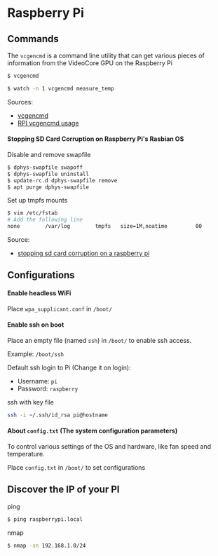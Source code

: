 # Raspberry Pi

## Commands

The `vcgencmd` is a command line utility that can get various pieces of information from the VideoCore GPU on the Raspberry Pi

```bash
$ vcgencmd
```
```bash
$ watch -n 1 vcgencmd measure_temp
```

Sources:

* [vcgencmd](https://www.raspberrypi.org/documentation/raspbian/applications/vcgencmd.md)
* [RPI vcgencmd usage](https://elinux.org/RPI_vcgencmd_usage)

#### Stopping SD Card Corruption on Raspberry Pi's Rasbian OS

Disable and remove swapfile
```bash
$ dphys-swapfile swapoff
$ dphys-swapfile uninstall
$ update-rc.d dphys-swapfile remove
$ apt purge dphys-swapfile
```

Set up tmpfs mounts
```bash
$ vim /etc/fstab
# Add the following line
none        /var/log        tmpfs   size=1M,noatime         00
```

Source: 
* [stopping sd card corruption on a raspberry pi](http://ideaheap.com/2013/07/stopping-sd-card-corruption-on-a-raspberry-pi/)

## Configurations
 
#### Enable headless WiFi

Place `wpa_supplicant.conf` in `/boot/`

#### Enable ssh on boot

Place an empty file (named `ssh`) in `/boot/` to enable ssh access.

Example: `/boot/ssh`

Default ssh login to Pi (Change it on login):

- Username: `pi`
- Password: `raspberry`

ssh with key file 

```bash
ssh -i ~/.ssh/id_rsa pi@hostname
```

#### About `config.txt` (The system configuration parameters)

To control various settings of the OS and hardware, like fan speed and temperature.

Place `config.txt` in `/boot/` to set configurations

## Discover the IP of your PI

ping

```bash
$ ping raspberrypi.local
```

nmap

```bash
$ nmap -sn 192.168.1.0/24
```
